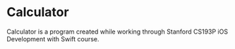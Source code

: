 # Calculator
Calculator is a program created while working through Stanford CS193P iOS Development with Swift course. 


